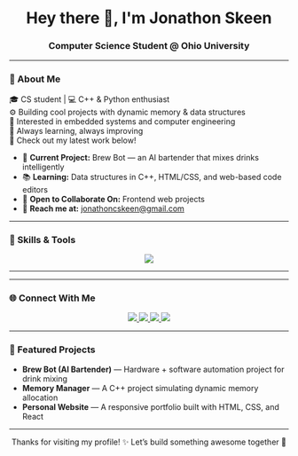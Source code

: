 <!--
  Welcome to Jonathon Skeen’s GitHub Profile!
-->

<h1 align="center">Hey there 👋, I'm Jonathon Skeen</h1>
<h3 align="center">Computer Science Student @ Ohio University</h3>

---

### 🌟 About Me  
🎓 CS student | 💻 C++ & Python enthusiast  
⚙️ Building cool projects with dynamic memory & data structures  
🔬 Interested in embedded systems and computer engineering  
🌟 Always learning, always improving  
📂 Check out my latest work below!  

- 🔭 **Current Project:** Brew Bot — an AI bartender that mixes drinks intelligently  
- 📚 **Learning:** Data structures in C++, HTML/CSS, and web-based code editors  
- 🤝 **Open to Collaborate On:** Frontend web projects  
- 📧 **Reach me at:** [jonathoncskeen@gmail.com](mailto:jonathoncskeen@gmail.com)  

---

### 🧰 Skills & Tools  

<p align="center">
  <!-- Languages -->
  <img src="https://skillicons.dev/icons?i=cpp,python,html,css,js,react,nodejs,express,arduino,raspberrypi,git,docker,github,linux,vscode,bash,bootstrap,mysql,aws" />
</p>

---



---

### 🌐 Connect With Me  

<p align="center">
  <a href="mailto:jonathoncskeen@gmail.com">
    <img src="https://img.shields.io/badge/Email-D14836?style=for-the-badge&logo=gmail&logoColor=white" />
  </a>
  <a href="https://www.linkedin.com/in/jonathon-skeen-92442034a/">
    <img src="https://img.shields.io/badge/LinkedIn-0077B5?style=for-the-badge&logo=linkedin&logoColor=white" />
  </a>
  <a href="https://app.joinhandshake.com/profiles/mxjt9g">
    <img src="https://img.shields.io/badge/Handshake-2C2C2C?style=for-the-badge&logo=handshake&logoColor=white" />
  </a>
  <a href="https://github.com/Jskeen5822">
    <img src="https://img.shields.io/badge/GitHub-181717?style=for-the-badge&logo=github&logoColor=white" />
  </a>
</p>

---

### 🧩 Featured Projects  

- **Brew Bot (AI Bartender)** — Hardware + software automation project for drink mixing  
- **Memory Manager** — A C++ project simulating dynamic memory allocation  
- **Personal Website** — A responsive portfolio built with HTML, CSS, and React  

---

<p align="center">
  Thanks for visiting my profile! ✨  
  Let’s build something awesome together 🚀
</p>
